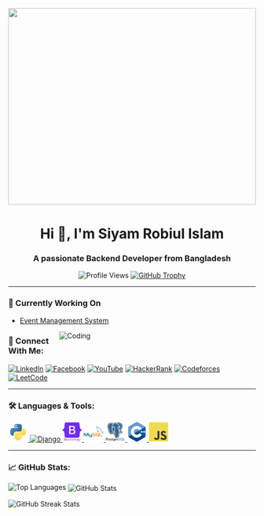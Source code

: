 <img src="https://github.com/user-attachments/assets/795630db-6322-40d1-a2ad-91bd61a0ecfc" style="height: 400px; width: 100%;">


<h1 align="center">Hi 👋, I'm Siyam Robiul Islam</h1>
<h3 align="center">A passionate Backend Developer from Bangladesh</h3>

<p align="center">
  <img src="https://komarev.com/ghpvc/?username=robiul99siyam&label=Profile%20views&color=0e75b6&style=flat" alt="Profile Views" />
  <a href="https://github.com/ryo-ma/github-profile-trophy"><img src="https://github-profile-trophy.vercel.app/?username=robiul99siyam" alt="GitHub Trophy" /></a>
</p>

---

### 🔭 Currently Working On
- [Event Management System](https://event-managements-forums.onrender.com/)

<img align="right" alt="Coding" width="400" src="https://cdn.dribbble.com/users/1162077/screenshots/3848914/programmer.gif">

### 💼 Connect With Me:
<p>
  <a href="https://linkedin.com/in/robiul-islam-siyam" target="_blank"><img align="center" src="https://raw.githubusercontent.com/rahuldkjain/github-profile-readme-generator/master/src/images/icons/Social/linked-in-alt.svg" alt="LinkedIn" height="30" width="40" /></a>
  <a href="https://fb.com/md-robiul-islam" target="_blank"><img align="center" src="https://raw.githubusercontent.com/rahuldkjain/github-profile-readme-generator/master/src/images/icons/Social/facebook.svg" alt="Facebook" height="30" width="40" /></a>
  <a href="https://www.youtube.com/c/bright-future-programing" target="_blank"><img align="center" src="https://raw.githubusercontent.com/rahuldkjain/github-profile-readme-generator/master/src/images/icons/Social/youtube.svg" alt="YouTube" height="30" width="40" /></a>
  <a href="https://www.hackerrank.com/siyamrobiulislam" target="_blank"><img align="center" src="https://raw.githubusercontent.com/rahuldkjain/github-profile-readme-generator/master/src/images/icons/Social/hackerrank.svg" alt="HackerRank" height="30" width="40" /></a>
  <a href="https://codeforces.com/profile/phriton_03_robi" target="_blank"><img align="center" src="https://raw.githubusercontent.com/rahuldkjain/github-profile-readme-generator/master/src/images/icons/Social/codeforces.svg" alt="Codeforces" height="30" width="40" /></a>
  <a href="https://www.leetcode.com/siyamrobiulislam" target="_blank"><img align="center" src="https://raw.githubusercontent.com/rahuldkjain/github-profile-readme-generator/master/src/images/icons/Social/leet-code.svg" alt="LeetCode" height="30" width="40" /></a>
</p>

---

### 🛠 Languages & Tools:
<p>
  <a href="https://www.python.org" target="_blank" rel="noreferrer"> <img src="https://raw.githubusercontent.com/devicons/devicon/master/icons/python/python-original.svg" alt="Python" width="40" height="40"/> </a>
  <a href="https://www.djangoproject.com/" target="_blank" rel="noreferrer"> <img src="https://cdn.worldvectorlogo.com/logos/django.svg" alt="Django" width="40" height="40"/> </a>
  <a href="https://getbootstrap.com" target="_blank" rel="noreferrer"> <img src="https://raw.githubusercontent.com/devicons/devicon/master/icons/bootstrap/bootstrap-plain-wordmark.svg" alt="Bootstrap" width="40" height="40"/> </a>
  <a href="https://www.mysql.com/" target="_blank" rel="noreferrer"> <img src="https://raw.githubusercontent.com/devicons/devicon/master/icons/mysql/mysql-original-wordmark.svg" alt="MySQL" width="40" height="40"/> </a>
  <a href="https://www.postgresql.org" target="_blank" rel="noreferrer"> <img src="https://raw.githubusercontent.com/devicons/devicon/master/icons/postgresql/postgresql-original-wordmark.svg" alt="PostgreSQL" width="40" height="40"/> </a>
  <a href="https://www.w3schools.com/cpp/" target="_blank" rel="noreferrer"> <img src="https://raw.githubusercontent.com/devicons/devicon/master/icons/cplusplus/cplusplus-original.svg" alt="C++" width="40" height="40"/> </a>
  <a href="https://developer.mozilla.org/en-US/docs/Web/JavaScript" target="_blank" rel="noreferrer"> <img src="https://raw.githubusercontent.com/devicons/devicon/master/icons/javascript/javascript-original.svg" alt="JavaScript" width="40" height="40"/> </a>
</p>

---

### 📈 GitHub Stats:
<p><img align="left" src="https://github-readme-stats.vercel.app/api/top-langs?username=robiul99siyam&show_icons=true&locale=en&layout=compact" alt="Top Languages" /></p>
<p>&nbsp;<img align="center" src="https://github-readme-stats.vercel.app/api?username=robiul99siyam&show_icons=true&locale=en" alt="GitHub Stats" /></p>
<p><img align="center" src="https://github-readme-streak-stats.herokuapp.com/?user=robiul99siyam&" alt="GitHub Streak Stats" /></p>
